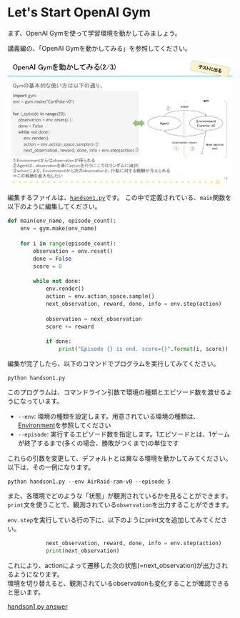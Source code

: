 # Let's Start OpenAI Gym

まず、OpenAI Gymを使って学習環境を動かしてみましょう。

講義編の、「OpenAI Gymを動かしてみる」を参照してください。

![start_openai_gym_env](./img/TechCircle18_OpenAI_Gym_16.png)

編集するファイルは、[`handson1.py`](https://github.com/icoxfog417/techcircle_openai_handson/blob/master/handson_1/handson1.py)です。
この中で定義されている、`main`関数を以下のように編集してください。

```python
def main(env_name, episode_count):
    env = gym.make(env_name)

    for i in range(episode_count):
        observation = env.reset()
        done = False
        score = 0

        while not done:
            env.render()
            action = env.action_space.sample()
            next_observation, reward, done, info = env.step(action)

            observation = next_observation
            score += reward

            if done:
                print("Episode {} is end. score={}".format(i, score))

```

編集が完了したら、以下のコマンドでプログラムを実行してみてください。

```
python handson1.py
```

このプログラムは、コマンドライン引数で環境の種類とエピソード数を渡せるようになっています。

* `--env`: 環境の種類を設定します。用意されている環境の種類は、[Environment](https://gym.openai.com/envs)を参照してください
* `--episode`: 実行するエピソード数を指定します。1エピソードとは、1ゲームが終了するまで(多くの場合、勝敗がつくまで)の単位です

これらの引数を変更して、デフォルトとは異なる環境を動かしてみてください。以下は、その一例になります。

```
python handson1.py --env AirRaid-ram-v0 --episode 5
```

また、各環境でどのような「状態」が観測されているかを見ることができます。`print`文を使うことで、観測されている`observation`を出力することができます。

`env.step`を実行している行の下に、以下のようにprint文を追加してみてください。

```python
            next_observation, reward, done, info = env.step(action)
            print(next_observation)

```

これにより、actionによって遷移した次の状態(=next_observation)が出力されるようになります。  
環境を切り替えると、観測されているobservationも変化することが確認できると思います。

[handson1.py answer](https://github.com/icoxfog417/techcircle_openai_handson/blob/answer/handson_1/handson1.py)
